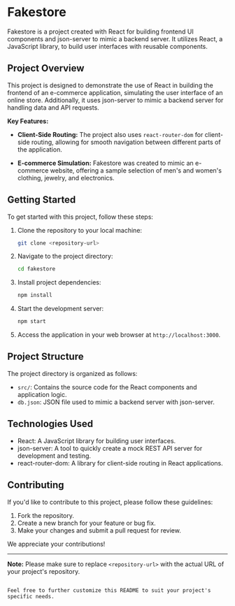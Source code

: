 # Fakestore

Fakestore is a project created with React for building frontend UI components and json-server to mimic a backend server. It utilizes React, a JavaScript library, to build user interfaces with reusable components.

## Project Overview

This project is designed to demonstrate the use of React in building the frontend of an e-commerce application, simulating the user interface of an online store. Additionally, it uses json-server to mimic a backend server for handling data and API requests.

**Key Features:**

-  **Client-Side Routing:** The project also uses `react-router-dom` for client-side routing, allowing for smooth navigation between different parts of the application.

-  **E-commerce Simulation:** Fakestore was created to mimic an e-commerce website, offering a sample selection of men's and women's clothing, jewelry, and electronics.

## Getting Started

To get started with this project, follow these steps:

1. Clone the repository to your local machine:

   ```bash
   git clone <repository-url>
   ```

2. Navigate to the project directory:

   ```bash
   cd fakestore
   ```

3. Install project dependencies:

   ```bash
   npm install
   ```

4. Start the development server:

   ```bash
   npm start
   ```

5. Access the application in your web browser at `http://localhost:3000`.

## Project Structure

The project directory is organized as follows:

-  `src/`: Contains the source code for the React components and application logic.
-  `db.json`: JSON file used to mimic a backend server with json-server.

## Technologies Used

-  React: A JavaScript library for building user interfaces.
-  json-server: A tool to quickly create a mock REST API server for development and testing.
-  react-router-dom: A library for client-side routing in React applications.

## Contributing

If you'd like to contribute to this project, please follow these guidelines:

1. Fork the repository.
2. Create a new branch for your feature or bug fix.
3. Make your changes and submit a pull request for review.

We appreciate your contributions!

---

**Note:** Please make sure to replace `<repository-url>` with the actual URL of your project's repository.

```

Feel free to further customize this README to suit your project's specific needs.
```
